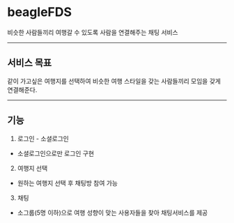 # beagleFDS

비슷한 사람들끼리 여행갈 수 있도록 사람을 연결해주는 채팅 서비스

---

## 서비스 목표

같이 가고싶은 여행지를 선택하여 비슷한 여행 스타일을 갖는 사람들끼리 모임을 갖게 연결해준다.

---

## 기능

1) 로그인 - 소셜로그인

- 소셜로그인으로만 로그인 구현

2) 여행지 선택

- 원하는 여행지 선택 후 채팅방 참여 가능

3) 채팅

- 소그룹(5명 이하)으로 여행 성향이 맞는 사용자들을 찾아 채팅서비스를 제공
